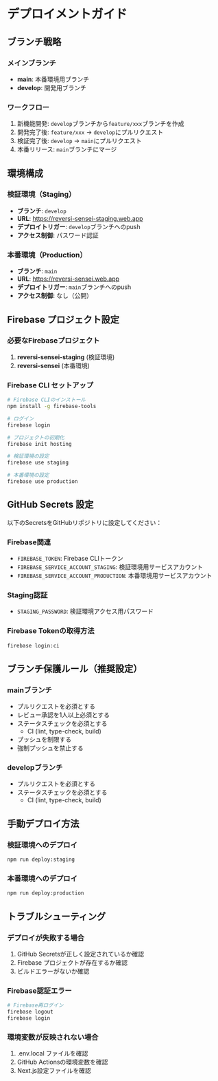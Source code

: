 # デプロイメントガイド

## ブランチ戦略

### メインブランチ

- **main**: 本番環境用ブランチ
- **develop**: 開発用ブランチ

### ワークフロー

1. 新機能開発: `develop`ブランチから`feature/xxx`ブランチを作成
2. 開発完了後: `feature/xxx` → `develop`にプルリクエスト
3. 検証完了後: `develop` → `main`にプルリクエスト
4. 本番リリース: `main`ブランチにマージ

## 環境構成

### 検証環境（Staging）

- **ブランチ**: `develop`
- **URL**: https://reversi-sensei-staging.web.app
- **デプロイトリガー**: `develop`ブランチへのpush
- **アクセス制御**: パスワード認証

### 本番環境（Production）

- **ブランチ**: `main`
- **URL**: https://reversi-sensei.web.app
- **デプロイトリガー**: `main`ブランチへのpush
- **アクセス制御**: なし（公開）

## Firebase プロジェクト設定

### 必要なFirebaseプロジェクト

1. **reversi-sensei-staging** (検証環境)
2. **reversi-sensei** (本番環境)

### Firebase CLI セットアップ

```bash
# Firebase CLIのインストール
npm install -g firebase-tools

# ログイン
firebase login

# プロジェクトの初期化
firebase init hosting

# 検証環境の設定
firebase use staging

# 本番環境の設定
firebase use production
```

## GitHub Secrets 設定

以下のSecretsをGitHubリポジトリに設定してください：

### Firebase関連

- `FIREBASE_TOKEN`: Firebase CLIトークン
- `FIREBASE_SERVICE_ACCOUNT_STAGING`: 検証環境用サービスアカウント
- `FIREBASE_SERVICE_ACCOUNT_PRODUCTION`: 本番環境用サービスアカウント

### Staging認証

- `STAGING_PASSWORD`: 検証環境アクセス用パスワード

### Firebase Tokenの取得方法

```bash
firebase login:ci
```

## ブランチ保護ルール（推奨設定）

### mainブランチ

- プルリクエストを必須とする
- レビュー承認を1人以上必須とする
- ステータスチェックを必須とする
  - CI (lint, type-check, build)
- プッシュを制限する
- 強制プッシュを禁止する

### developブランチ

- プルリクエストを必須とする
- ステータスチェックを必須とする
  - CI (lint, type-check, build)

## 手動デプロイ方法

### 検証環境へのデプロイ

```bash
npm run deploy:staging
```

### 本番環境へのデプロイ

```bash
npm run deploy:production
```

## トラブルシューティング

### デプロイが失敗する場合

1. GitHub Secretsが正しく設定されているか確認
2. Firebase プロジェクトが存在するか確認
3. ビルドエラーがないか確認

### Firebase認証エラー

```bash
# Firebase再ログイン
firebase logout
firebase login
```

### 環境変数が反映されない場合

1. .env.local ファイルを確認
2. GitHub Actionsの環境変数を確認
3. Next.js設定ファイルを確認
